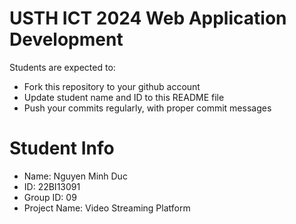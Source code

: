 USTH ICT 2024 Web Application Development
=====================================================

Students are expected to:

* Fork this repository to your github account
* Update student name and ID to this README file
* Push your commits regularly, with proper commit messages

Student Info
=======================

* Name: Nguyen Minh Duc
* ID: 22BI13091
* Group ID: 09
* Project Name: Video Streaming Platform
